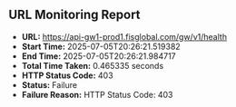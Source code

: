 ## URL Monitoring Report

- **URL:** https://api-gw1-prod1.fisglobal.com/gw/v1/health
- **Start Time:** 2025-07-05T20:26:21.519382
- **End Time:** 2025-07-05T20:26:21.984717
- **Total Time Taken:** 0.465335 seconds
- **HTTP Status Code:** 403
- **Status:** Failure
- **Failure Reason:** HTTP Status Code: 403
